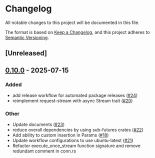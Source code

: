 # Changelog

All notable changes to this project will be documented in this file.

The format is based on [Keep a Changelog](https://keepachangelog.com/en/1.0.0/),
and this project adheres to [Semantic Versioning](https://semver.org/spec/v2.0.0.html).

## [Unreleased]

## [0.10.0](https://github.com/jmjoy/fastcgi-client-rs/compare/v0.9.0...v0.10.0) - 2025-07-15

### Added

- add release workflow for automated package releases ([#24](https://github.com/jmjoy/fastcgi-client-rs/pull/24))
- reimplement request-stream with async Stream trait ([#20](https://github.com/jmjoy/fastcgi-client-rs/pull/20))

### Other

- Update documents ([#23](https://github.com/jmjoy/fastcgi-client-rs/pull/23))
- reduce overall dependencies by using sub-futures crates ([#22](https://github.com/jmjoy/fastcgi-client-rs/pull/22))
- Add ability to custom insertion in Params ([#18](https://github.com/jmjoy/fastcgi-client-rs/pull/18))
- Update workflow configurations to use ubuntu-latest ([#21](https://github.com/jmjoy/fastcgi-client-rs/pull/21))
- Refactor execute_once_stream function signature and remove redundant comment in conn.rs
